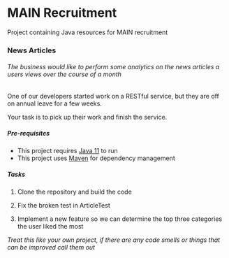 # MAIN Recruitment
Project containing Java resources for MAIN recruitment

### News Articles

###### The business would like to perform some analytics on the news articles a users views over the course of a month

One of our developers started work on a RESTful service, but they are off on annual leave for a few weeks.

Your task is to pick up their work and finish the service.

##### Pre-requisites

* This project requires [Java 11](https://jdk.java.net/java-se-ri/11) to run
* This project uses [Maven](https://maven.apache.org/) for dependency management

##### Tasks

1. Clone the repository and build the code

2. Fix the broken test in ArticleTest

3. Implement a new feature so we can determine the top three categories the user liked the most

_Treat this like your own project, if there are any code smells or things that can be improved call them out_ 